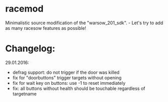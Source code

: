 # racemod
Minimalistic source modification of the "warsow_201_sdk". - Let's try to add as many racesow features as possible!

# Changelog:
29.01.2016:
 * defrag support: do not trigger if the door was killed
 * fix for "doorbuttons" trigger targets without opening
 * fix for wait key on buttons: use -1 to reset immediately
 * fix: all buttons without health should be touchable regardless of targetname
